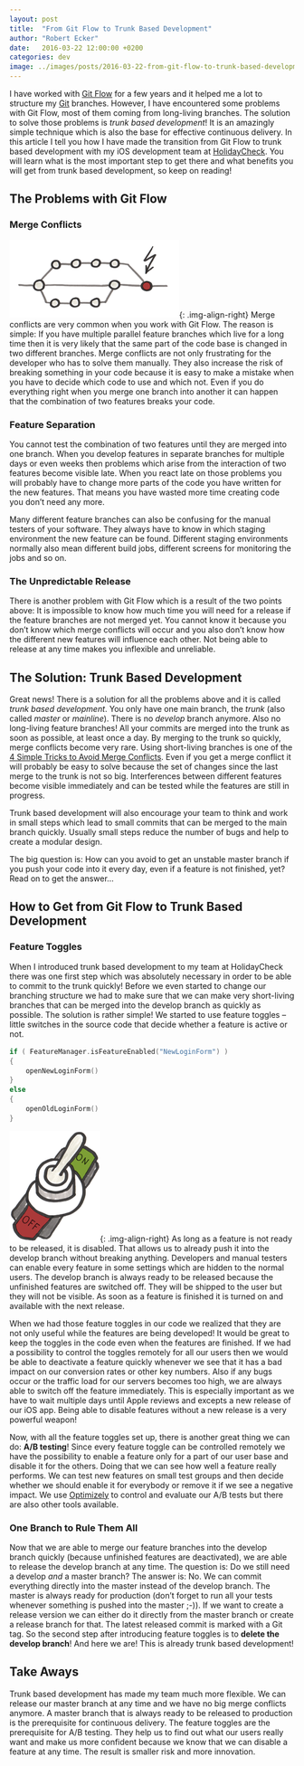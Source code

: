 ```yaml
---
layout: post
title:  "From Git Flow to Trunk Based Development"
author: "Robert Ecker"
date:   2016-03-22 12:00:00 +0200
categories: dev
image: ../images/posts/2016-03-22-from-git-flow-to-trunk-based-development/title-image.png
---
```


I have worked with [Git Flow](http://nvie.com/posts/a-successful-git-branching-model/) for a few years and it helped me a lot to structure my [Git](https://git-scm.com/) branches. However, I have encountered some problems with Git Flow, most of them coming from long-living branches. The solution to solve those problems is *trunk based development*! It is an amazingly simple technique which is also the base for effective continuous delivery. In this article I tell you how I have made the transition from Git Flow to trunk based development with my iOS development team at [HolidayCheck](https://www.holidaycheck.de/). You will learn what is the most important step to get there and what benefits you will get from trunk based development, so keep on reading!

## The Problems with Git Flow
### Merge Conflicts
![merge conflicts](../images/posts/2016-03-22-from-git-flow-to-trunk-based-development/merge-conflict.png){: .img-align-right}
Merge conflicts are very common when you work with Git Flow. The reason is simple: If you have multiple parallel feature branches which live for a long time then it is very likely that the same part of the code base is changed in two different branches. Merge conflicts are not only frustrating for the developer who has to solve them manually. They also increase the risk of breaking something in your code because it is easy to make a mistake when you have to decide which code to use and which not. Even if you do everything right when you merge one branch into another it can happen that the combination of two features breaks your code.

### Feature Separation
You cannot test the combination of two features until they are merged into one branch. When you develop features in separate branches for multiple days or even weeks then problems which arise from the interaction of two features become visible late. When you react late on those problems you will probably have to change more parts of the code you have written for the new features. That means you have wasted more time creating code you don’t need any more.

Many different feature branches can also be confusing for the manual testers of your software. They always have to know in which staging environment the new feature can be found. Different staging environments normally also mean different build jobs, different screens for monitoring the jobs and so on.

### The Unpredictable Release
There is another problem with Git Flow which is a result of the two points above: It is impossible to know how much time you will need for a release if the feature branches are not merged yet. You cannot know it because you don’t know which merge conflicts will occur and you also don’t know how the different new features will influence each other. Not being able to release at any time makes you inflexible and unreliable.

## The Solution: Trunk Based Development
Great news! There is a solution for all the problems above and it is called *trunk based development*. You only have one main branch, the *trunk* (also called *master* or *mainline*). There is no *develop* branch anymore. Also no long-living feature branches! All your commits are merged into the trunk as soon as possible, at least once a day. By merging to the trunk so quickly, merge conflicts become very rare. Using short-living branches is one of the [4 Simple Tricks to Avoid Merge Conflicts](https://team-coder.com/avoid-merge-conflicts/). Even if you get a merge conflict it will probably be easy to solve because the set of changes since the last merge to the trunk is not so big. Interferences between different features become visible immediately and can be tested while the features are still in progress.

Trunk based development will also encourage your team to think and work in small steps which lead to small commits that can be merged to the main branch quickly. Usually small steps reduce the number of bugs and help to create a modular design.

The big question is: How can you avoid to get an unstable master branch if you push your code into it every day, even if a feature is not finished, yet? Read on to get the answer…

## How to Get from Git Flow to Trunk Based Development
### Feature Toggles
When I introduced trunk based development to my team at HolidayCheck there was one first step which was absolutely necessary in order to be able to commit to the trunk quickly! Before we even started to change our branching structure we had to make sure that we can make very short-living branches that can be merged into the develop branch as quickly as possible. The solution is rather simple! We started to use feature toggles – little switches in the source code that decide whether a feature is active or not.

```swift
if ( FeatureManager.isFeatureEnabled("NewLoginForm") )
{
    openNewLoginForm()
}
else
{
    openOldLoginForm()
}
```

![feature toggle](../images/posts/2016-03-22-from-git-flow-to-trunk-based-development/feature-toggle.png){: .img-align-right}
As long as a feature is not ready to be released, it is disabled. That allows us to already push it into the develop branch without breaking anything. Developers and manual testers can enable every feature in some settings which are hidden to the normal users. The develop branch is always ready to be released because the unfinished features are switched off. They will be shipped to the user but they will not be visible. As soon as a feature is finished it is turned on and available with the next release.

When we had those feature toggles in our code we realized that they are not only useful while the features are being developed! It would be great to keep the toggles in the code even when the features are finished. If we had a possibility to control the toggles remotely for all our users then we would be able to deactivate a feature quickly whenever we see that it has a bad impact on our conversion rates or other key numbers. Also if any bugs occur or the traffic load for our servers becomes too high, we are always able to switch off the feature immediately. This is especially important as we have to wait multiple days until Apple reviews and excepts a new release of our iOS app. Being able to disable features without a new release is a very powerful weapon!

Now, with all the feature toggles set up, there is another great thing we can do: **A/B testing**! Since every feature toggle can be controlled remotely we have the possibility to enable a feature only for a part of our user base and disable it for the others. Doing that we can see how well a feature really performs. We can test new features on small test groups and then decide whether we should enable it for everybody or remove it if we see a negative impact. We use [Optimizely](https://www.optimizely.com/) to control and evaluate our A/B tests but there are also other tools available.

### One Branch to Rule Them All
Now that we are able to merge our feature branches into the develop branch quickly (because unfinished features are deactivated), we are able to release the develop branch at any time. The question is: Do we still need a develop *and* a master branch? The answer is: No. We can commit everything directly into the master instead of the develop branch. The master is always ready for production (don’t forget to run all your tests whenever something is pushed into the master ;-)). If we want to create a release version we can either do it directly from the master branch or create a release branch for that. The latest released commit is marked with a Git tag. So the second step after introducing feature toggles is to **delete the develop branch**! And here we are! This is already trunk based development!

## Take Aways
Trunk based development has made my team much more flexible. We can release our master branch at any time and we have no big merge conflicts anymore. A master branch that is always ready to be released to production is the prerequisite for continuous delivery. The feature toggles are the prerequisite for A/B testing. They help us to find out what our users really want and make us more confident because we know that we can disable a feature at any time. The result is smaller risk and more innovation.